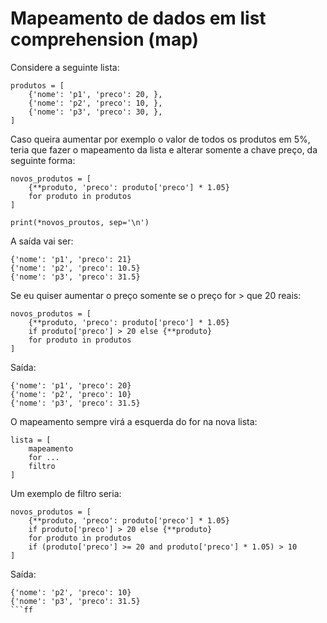# Mapeamento de dados em list comprehension (map)

Considere a seguinte lista:
```
produtos = [
	{'nome': 'p1', 'preco': 20, },
	{'nome': 'p2', 'preco': 10, },
	{'nome': 'p3', 'preco': 30, },
]
```

Caso queira aumentar por exemplo o valor de todos os produtos em 5%, teria que fazer o mapeamento da lista e alterar somente a chave preço, da seguinte forma:

```
novos_produtos = [
	{**produto, 'preco': produto['preco'] * 1.05}
	for produto in produtos
]

print(*novos_proutos, sep='\n')
```

A saída vai ser:
```
{'nome': 'p1', 'preco': 21}
{'nome': 'p2', 'preco': 10.5}
{'nome': 'p3', 'preco': 31.5}
```

Se eu quiser aumentar o preço somente se o preço for > que 20 reais:
```
novos_produtos = [
	{**produto, 'preco': produto['preco'] * 1.05}
	if produto['preco'] > 20 else {**produto}
	for produto in produtos
]
```

Saída:
```
{'nome': 'p1', 'preco': 20}
{'nome': 'p2', 'preco': 10}
{'nome': 'p3', 'preco': 31.5}
```

O mapeamento sempre virá a esquerda do for na nova lista:
```
lista = [
	mapeamento
	for ...
	filtro
]
```

Um exemplo de filtro seria:

```
novos_produtos = [
	{**produto, 'preco': produto['preco'] * 1.05}
	if produto['preco'] > 20 else {**produto}
	for produto in produtos
	if (produto['preco'] >= 20 and produto['preco'] * 1.05) > 10
]
```

Saída:
```
{'nome': 'p2', 'preco': 10}
{'nome': 'p3', 'preco': 31.5}
```ff